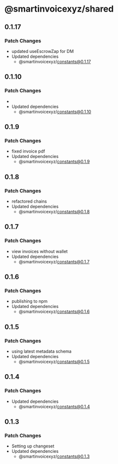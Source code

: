 # @smartinvoicexyz/shared

## 0.1.17

### Patch Changes

- updated useEscrowZap for DM
- Updated dependencies
  - @smartinvoicexyz/constants@0.1.17

## 0.1.10

### Patch Changes

-
- Updated dependencies
  - @smartinvoicexyz/constants@0.1.10

## 0.1.9

### Patch Changes

- fixed invoice pdf
- Updated dependencies
  - @smartinvoicexyz/constants@0.1.9

## 0.1.8

### Patch Changes

- refactored chains
- Updated dependencies
  - @smartinvoicexyz/constants@0.1.8

## 0.1.7

### Patch Changes

- view invoices without wallet
- Updated dependencies
  - @smartinvoicexyz/constants@0.1.7

## 0.1.6

### Patch Changes

- publishing to npm
- Updated dependencies
  - @smartinvoicexyz/constants@0.1.6

## 0.1.5

### Patch Changes

- using latest metadata schema
- Updated dependencies
  - @smartinvoicexyz/constants@0.1.5

## 0.1.4

### Patch Changes

- Updated dependencies
  - @smartinvoicexyz/constants@0.1.4

## 0.1.3

### Patch Changes

- Setting up changeset
- Updated dependencies
  - @smartinvoicexyz/constants@0.1.3

